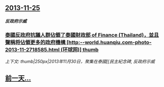 ## [2013-11-25](/news/2013/11/25/index.md)

##### 反政府示威
### [ 泰國反政府抗議人群佔領了泰國財政部 of Finance (Thailand)，並且聲稱将佔領更多的政府機構 [http:--world.huanqiu.com-photo-2013-11-2718585.html (环球网)] thumb](/news/2013/11/25/泰國反政府抗議人群佔領了泰國財政部-of-Finance-Thailand-並且聲稱将佔領更多的政府機構-htt.md)
_上下文: thumb|250px|2013年11月30日，聚集在泰國[[民主紀念碑, 反政府示威_

## [前一天...](/news/2013/11/24/index.md)

